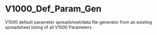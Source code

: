 # V1000_Def_Param_Gen
V1000 default parameter spreadsheet/data file generator from an existing spreadsheet listing of all V1000 Parameters
